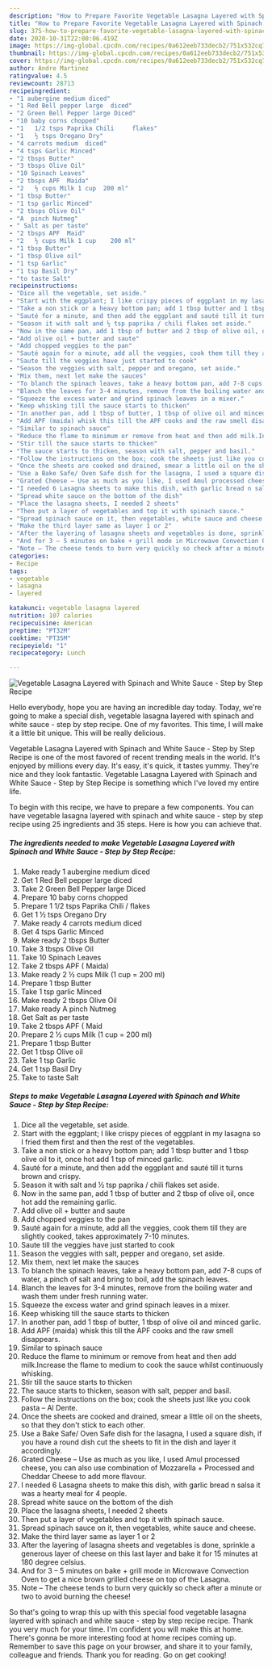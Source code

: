 ```yaml
---
description: "How to Prepare Favorite Vegetable Lasagna Layered with Spinach and White Sauce - Step by Step Recipe"
title: "How to Prepare Favorite Vegetable Lasagna Layered with Spinach and White Sauce - Step by Step Recipe"
slug: 375-how-to-prepare-favorite-vegetable-lasagna-layered-with-spinach-and-white-sauce-step-by-step-recipe
date: 2020-10-31T22:00:06.419Z
image: https://img-global.cpcdn.com/recipes/0a612eeb733decb2/751x532cq70/vegetable-lasagna-layered-with-spinach-and-white-sauce-step-by-step-recipe-recipe-main-photo.jpg
thumbnail: https://img-global.cpcdn.com/recipes/0a612eeb733decb2/751x532cq70/vegetable-lasagna-layered-with-spinach-and-white-sauce-step-by-step-recipe-recipe-main-photo.jpg
cover: https://img-global.cpcdn.com/recipes/0a612eeb733decb2/751x532cq70/vegetable-lasagna-layered-with-spinach-and-white-sauce-step-by-step-recipe-recipe-main-photo.jpg
author: Andre Martinez
ratingvalue: 4.5
reviewcount: 28713
recipeingredient:
- "1 aubergine medium diced"
- "1 Red Bell pepper large  diced"
- "2 Green Bell Pepper large Diced"
- "10 baby corns chopped"
- "1   1/2 tsps Paprika Chili     flakes"
- "1   ½ tsps Oregano Dry"
- "4 carrots medium  diced"
- "4 tsps Garlic Minced"
- "2 tbsps Butter"
- "3 tbsps Olive Oil"
- "10 Spinach Leaves"
- "2 tbsps APF  Maida"
- "2   ½ cups Milk 1 cup  200 ml"
- "1 tbsp Butter"
- "1 tsp garlic Minced"
- "2 tbsps Olive Oil"
- "A  pinch Nutmeg"
- " Salt as per taste"
- "2 tbsps APF  Maid"
- "2   ½ cups Milk 1 cup    200 ml"
- "1 tbsp Butter"
- "1 tbsp Olive oil"
- "1 tsp Garlic"
- "1 tsp Basil Dry"
- "to taste Salt"
recipeinstructions:
- "Dice all the vegetable, set aside."
- "Start with the eggplant; I like crispy pieces of eggplant in my lasagna so I fried them first and then the rest of the vegetables."
- "Take a non stick or a heavy bottom pan; add 1 tbsp butter and 1 tbsp olive oil to it, once hot add 1 tsp of minced garlic."
- "Sauté for a minute, and then add the eggplant and sauté till it turns brown and crispy."
- "Season it with salt and ½ tsp paprika / chili flakes set aside."
- "Now in the same pan, add 1 tbsp of butter and 2 tbsp of olive oil, once hot add the remaining garlic."
- "Add olive oil + butter and saute"
- "Add chopped veggies to the pan"
- "Sauté again for a minute, add all the veggies, cook them till they are slightly cooked, takes approximately 7-10 minutes."
- "Saute till the veggies have just started to cook"
- "Season the veggies with salt, pepper and oregano, set aside."
- "Mix them, next let make the sauces"
- "To blanch the spinach leaves, take a heavy bottom pan, add 7-8 cups of water, a pinch of salt and bring to boil, add the spinach leaves."
- "Blanch the leaves for 3-4 minutes, remove from the boiling water and wash them under fresh running water."
- "Squeeze the excess water and grind spinach leaves in a mixer."
- "Keep whisking till the sauce starts to thicken"
- "In another pan, add 1 tbsp of butter, 1 tbsp of olive oil and minced garlic."
- "Add APF (maida) whisk this till the APF cooks and the raw smell disappears."
- "Similar to spinach sauce"
- "Reduce the flame to minimum or remove from heat and then add milk.Increase the flame to medium to cook the sauce whilst continuously whisking."
- "Stir till the sauce starts to thicken"
- "The sauce starts to thicken, season with salt, pepper and basil."
- "Follow the instructions on the box; cook the sheets just like you cook pasta – Al Dente."
- "Once the sheets are cooked and drained, smear a little oil on the sheets, so that they don&#39;t stick to each other."
- "Use a Bake Safe/ Oven Safe dish for the lasagna, I used a square dish, if you have a round dish cut the sheets to fit in the dish and layer it accordingly."
- "Grated Cheese – Use as much as you like, I used Amul processed cheese, you can also use combination of Mozzarella + Processed and Cheddar Cheese to add more flavour."
- "I needed 6 Lasagna sheets to make this dish, with garlic bread n salsa it was a hearty meal for 4 people."
- "Spread white sauce on the bottom of the dish"
- "Place the lasagna sheets, I needed 2 sheets"
- "Then put a layer of vegetables and top it with spinach sauce."
- "Spread spinach sauce on it, then vegetables, white sauce and cheese."
- "Make the third layer same as layer 1 or 2"
- "After the layering of lasagna sheets and vegetables is done, sprinkle a generous layer of cheese on this last layer and bake it for 15 minutes at 180 degree celsius."
- "And for 3 – 5 minutes on bake + grill mode in Microwave Convection Oven to get a nice brown grilled cheese on top of the Lasagna."
- "Note – The cheese tends to burn very quickly so check after a minute or two to avoid burning the cheese!"
categories:
- Recipe
tags:
- vegetable
- lasagna
- layered

katakunci: vegetable lasagna layered 
nutrition: 107 calories
recipecuisine: American
preptime: "PT32M"
cooktime: "PT35M"
recipeyield: "1"
recipecategory: Lunch

---
```



![Vegetable Lasagna Layered with Spinach and White Sauce - Step by Step Recipe](https://img-global.cpcdn.com/recipes/0a612eeb733decb2/751x532cq70/vegetable-lasagna-layered-with-spinach-and-white-sauce-step-by-step-recipe-recipe-main-photo.jpg)

Hello everybody, hope you are having an incredible day today. Today, we're going to make a special dish, vegetable lasagna layered with spinach and white sauce - step by step recipe. One of my favorites. This time, I will make it a little bit unique. This will be really delicious.



Vegetable Lasagna Layered with Spinach and White Sauce - Step by Step Recipe is one of the most favored of recent trending meals in the world. It's enjoyed by millions every day. It's easy, it's quick, it tastes yummy. They're nice and they look fantastic. Vegetable Lasagna Layered with Spinach and White Sauce - Step by Step Recipe is something which I've loved my entire life.


To begin with this recipe, we have to prepare a few components. You can have vegetable lasagna layered with spinach and white sauce - step by step recipe using 25 ingredients and 35 steps. Here is how you can achieve that.

<!--inarticleads1-->

##### The ingredients needed to make Vegetable Lasagna Layered with Spinach and White Sauce - Step by Step Recipe:

1. Make ready 1 aubergine medium diced
1. Get 1 Red Bell pepper large  diced
1. Take 2 Green Bell Pepper large Diced
1. Prepare 10 baby corns chopped
1. Prepare 1   1/2 tsps Paprika Chili /    flakes
1. Get 1   ½ tsps Oregano Dry
1. Make ready 4 carrots medium  diced
1. Get 4 tsps Garlic Minced
1. Make ready 2 tbsps Butter
1. Take 3 tbsps Olive Oil
1. Take 10 Spinach Leaves
1. Take 2 tbsps APF ( Maida)
1. Make ready 2   ½ cups Milk (1 cup = 200 ml)
1. Prepare 1 tbsp Butter
1. Take 1 tsp garlic Minced
1. Make ready 2 tbsps Olive Oil
1. Make ready A  pinch Nutmeg
1. Get  Salt as per taste
1. Take 2 tbsps APF ( Maid
1. Prepare 2   ½ cups Milk (1 cup =   200 ml)
1. Prepare 1 tbsp Butter
1. Get 1 tbsp Olive oil
1. Take 1 tsp Garlic
1. Get 1 tsp Basil Dry
1. Take to taste Salt




<!--inarticleads2-->

##### Steps to make Vegetable Lasagna Layered with Spinach and White Sauce - Step by Step Recipe:

1. Dice all the vegetable, set aside.
1. Start with the eggplant; I like crispy pieces of eggplant in my lasagna so I fried them first and then the rest of the vegetables.
1. Take a non stick or a heavy bottom pan; add 1 tbsp butter and 1 tbsp olive oil to it, once hot add 1 tsp of minced garlic.
1. Sauté for a minute, and then add the eggplant and sauté till it turns brown and crispy.
1. Season it with salt and ½ tsp paprika / chili flakes set aside.
1. Now in the same pan, add 1 tbsp of butter and 2 tbsp of olive oil, once hot add the remaining garlic.
1. Add olive oil + butter and saute
1. Add chopped veggies to the pan
1. Sauté again for a minute, add all the veggies, cook them till they are slightly cooked, takes approximately 7-10 minutes.
1. Saute till the veggies have just started to cook
1. Season the veggies with salt, pepper and oregano, set aside.
1. Mix them, next let make the sauces
1. To blanch the spinach leaves, take a heavy bottom pan, add 7-8 cups of water, a pinch of salt and bring to boil, add the spinach leaves.
1. Blanch the leaves for 3-4 minutes, remove from the boiling water and wash them under fresh running water.
1. Squeeze the excess water and grind spinach leaves in a mixer.
1. Keep whisking till the sauce starts to thicken
1. In another pan, add 1 tbsp of butter, 1 tbsp of olive oil and minced garlic.
1. Add APF (maida) whisk this till the APF cooks and the raw smell disappears.
1. Similar to spinach sauce
1. Reduce the flame to minimum or remove from heat and then add milk.Increase the flame to medium to cook the sauce whilst continuously whisking.
1. Stir till the sauce starts to thicken
1. The sauce starts to thicken, season with salt, pepper and basil.
1. Follow the instructions on the box; cook the sheets just like you cook pasta – Al Dente.
1. Once the sheets are cooked and drained, smear a little oil on the sheets, so that they don&#39;t stick to each other.
1. Use a Bake Safe/ Oven Safe dish for the lasagna, I used a square dish, if you have a round dish cut the sheets to fit in the dish and layer it accordingly.
1. Grated Cheese – Use as much as you like, I used Amul processed cheese, you can also use combination of Mozzarella + Processed and Cheddar Cheese to add more flavour.
1. I needed 6 Lasagna sheets to make this dish, with garlic bread n salsa it was a hearty meal for 4 people.
1. Spread white sauce on the bottom of the dish
1. Place the lasagna sheets, I needed 2 sheets
1. Then put a layer of vegetables and top it with spinach sauce.
1. Spread spinach sauce on it, then vegetables, white sauce and cheese.
1. Make the third layer same as layer 1 or 2
1. After the layering of lasagna sheets and vegetables is done, sprinkle a generous layer of cheese on this last layer and bake it for 15 minutes at 180 degree celsius.
1. And for 3 – 5 minutes on bake + grill mode in Microwave Convection Oven to get a nice brown grilled cheese on top of the Lasagna.
1. Note – The cheese tends to burn very quickly so check after a minute or two to avoid burning the cheese!




So that's going to wrap this up with this special food vegetable lasagna layered with spinach and white sauce - step by step recipe recipe. Thank you very much for your time. I'm confident you will make this at home. There's gonna be more interesting food at home recipes coming up. Remember to save this page on your browser, and share it to your family, colleague and friends. Thank you for reading. Go on get cooking!
